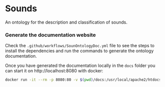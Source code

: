 # Sounds
An ontology for the description and classification of sounds.

### Generate the documentation website

Check the `.github/workflows/SounOntologyDoc.yml` file to see the steps to install the dependencies and run the commands to generate the ontology documentation.

Once you have generated the documentation locally in the `docs` folder you can start it on http://localhost:8080 with docker:

```bash
docker run -it --rm -p 8080:80 -v $(pwd)/docs:/usr/local/apache2/htdocs/ httpd:2.4
```
